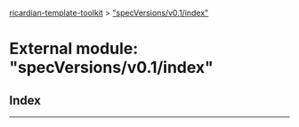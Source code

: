 [ricardian-template-toolkit](../README.md) > ["specVersions/v0.1/index"](../modules/_specversions_v0_1_index_.md)

# External module: "specVersions/v0.1/index"

## Index

---

